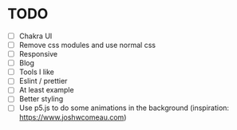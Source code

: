 # TODO
- [ ] Chakra UI
- [ ] Remove css modules and use normal css
- [ ] Responsive 
- [ ] Blog 
- [ ] Tools I like
- [ ] Eslint / prettier
- [ ] At least example
- [ ] Better styling
- [ ] Use p5.js to do some animations in the background (inspiration: https://www.joshwcomeau.com)
